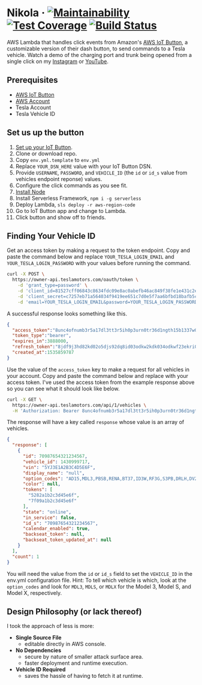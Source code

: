 # Nikola &middot;  [![Maintainability](https://api.codeclimate.com/v1/badges/5539867dfccc0e7c3887/maintainability)](https://codeclimate.com/github/josephyi/nikola/maintainability) [![Test Coverage](https://api.codeclimate.com/v1/badges/5539867dfccc0e7c3887/test_coverage)](https://codeclimate.com/github/josephyi/nikola/test_coverage) [![Build Status](https://travis-ci.org/josephyi/nikola.svg?branch=master)](https://travis-ci.org/josephyi/nikola)
AWS Lambda that handles click events from Amazon's [AWS IoT Button](https://www.amazon.com/dp/B01KW6YCIM), a customizable version of their dash button, to send commands to a Tesla vehicle.
Watch a demo of the charging port and trunk being opened from a single click on my [Instagram](https://www.instagram.com/p/Bl2Mbp2Frzn/?utm_source=ig_web_copy_link) or [YouTube](https://www.youtube.com/watch?v=BGvC3H8xX88).

## Prerequisites
* [AWS IoT Button](https://www.amazon.com/dp/B01KW6YCIM)
* [AWS Account](https://portal.aws.amazon.com/billing/signup)
* Tesla Account
* Tesla Vehicle ID

## Set us up the button

1. [Set up your IoT Button](https://docs.aws.amazon.com/iot/latest/developerguide/configure-iot.html).
1. Clone or download repo.
1. Copy `env.yml.template` to `env.yml`
  1. Replace `YOUR_DSN_HERE` value with your IoT Button DSN.
  1. Provide `USERNAME`, `PASSWORD`, and `VEHICLE_ID` (the `id` or `id_s` value from vehicles endpoint reponse) values.
  1. Configure the click commands as you see fit.
1. [Install Node](https://nodejs.org/en/download/)
1. Install Serverless Framework, `npm i -g serverless`
1. Deploy Lambda, `sls deploy -r aws-region-code`
1. Go to IoT Button app and change to Lambda.
1. Click button and show off to friends.

## Finding Your Vehicle ID

Get an access token by making a request to the token endpoint. Copy and paste the command below and replace `YOUR_TESLA_LOGIN_EMAIL` and `YOUR_TESLA_LOGIN_PASSWORD` with your values before running the command.

```sh
curl -X POST \
  https://owner-api.teslamotors.com/oauth/token \
    -d 'grant_type=password' \
    -d 'client_id=81527cff06843c8634fdc09e8ac0abefb46ac849f38fe1e431c2ef2106796384' \
    -d 'client_secret=c7257eb71a564034f9419ee651c7d0e5f7aa6bfbd18bafb5c5c033b093bb2fa3' \
    -d 'email=YOUR_TESLA_LOGIN_EMAIL&password=YOUR_TESLA_LOGIN_PASSWORD'
```
A successful response looks something like this.

```json
{
  "access_token":"8unc4ofnumb3r5a17dl3tt3r5ih0p3urn0tr36d1ngth15b1337w00tth33nd",
  "token_type":"bearer",
  "expires_in":3888000,
  "refresh_token":"8jdf9j3hd82kd02o5djs92dq8id03odkw2kdk034odkwf23ekri0356ks24tk",
  "created_at":1535859787
}
```
Use the value of the `access_token` key to make a request for all vehicles in your account. Copy and paste the command below and replace with your access token. I've used the access token from the example response above so you can see what it should look like below.
```sh
curl -X GET \
  https://owner-api.teslamotors.com/api/1/vehicles \
  -H 'Authorization: Bearer 8unc4ofnumb3r5a17dl3tt3r5ih0p3urn0tr36d1ngth15b1337w00tth33nd'
```
The response will have a key called `response` whose value is an array of vehicles.
```json
{
  "response": [
    {
      "id": 70987654321234567,
      "vehicle_id": 1430999717,
      "vin": "5YJ3E1A2B3C4D5E6F",
      "display_name": "null",
      "option_codes": "AD15,MDL3,PBSB,RENA,BT37,ID3W,RF3G,S3PB,DRLH,DV2W,W39B,APF0,COUS,BC3B,CH07,PC30,FC3P,FG31,GLFR,HL31,HM31,IL31,LTPB,MR31,FM3B,RS3H,SA3P,STCP,SC04,SU3C,T3CA,TW00,TM00,UT3P,WR00,AU3P,APH3,AF00,ZCST,MI00,CDM0",
      "color": null,
      "tokens": [
        "5282a1b2c3d45e6f",
        "7f09a1b2c3d45e6f"
      ],
      "state": "online",
      "in_service": false,
      "id_s": "70987654321234567",
      "calendar_enabled": true,
      "backseat_token": null,
      "backseat_token_updated_at": null
    }
  ],
  "count": 1
}
```
You will need the value from the `id` or `id_s` field to set the `VEHICLE_ID` in the env.yml configuration file. Hint: To tell which vehicle is which, look at the `option_codes` and look for `MDL3`, `MDLS`, or `MDLX` for the Model 3, Model S, and Model X, respectively.

## Design Philosophy (or lack thereof)
I took the approach of less is more:

* __Single Source File__
  * editable directly in AWS console.
* __No Dependencies__
  * secure by nature of smaller attack surface area.
  * faster deployment and runtime execution.
* __Vehicle ID Required__
  * saves the hassle of having to fetch it at runtime.

